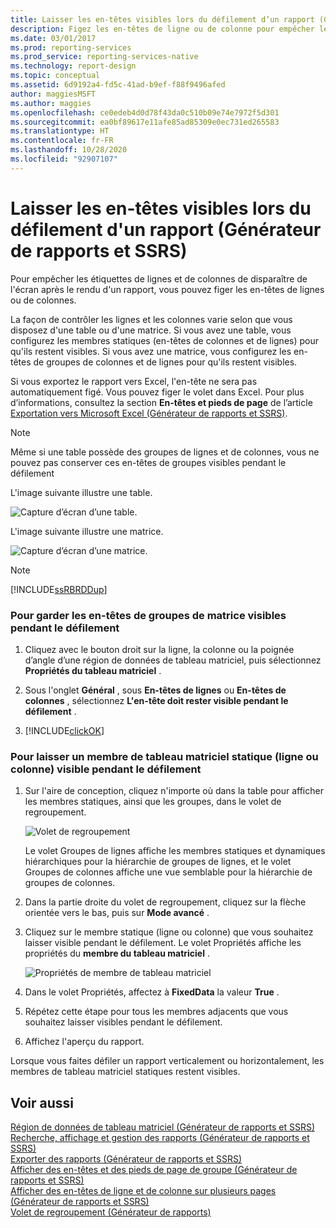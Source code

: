 ```yaml
---
title: Laisser les en-têtes visibles lors du défilement d’un rapport (Générateur de rapports) | Microsoft Docs
description: Figez les en-têtes de ligne ou de colonne pour empêcher les étiquettes de lignes et de colonnes de disparaître de l’écran après le rendu d’un rapport dans le Générateur de rapports.
ms.date: 03/01/2017
ms.prod: reporting-services
ms.prod_service: reporting-services-native
ms.technology: report-design
ms.topic: conceptual
ms.assetid: 6d9192a4-fd5c-41ad-b9ef-f88f9496afed
author: maggiesMSFT
ms.author: maggies
ms.openlocfilehash: ce0edeb4d0d78f43da0c510b09e74e7972f5d301
ms.sourcegitcommit: ea0bf89617e11afe85ad85309e0ec731ed265583
ms.translationtype: HT
ms.contentlocale: fr-FR
ms.lasthandoff: 10/28/2020
ms.locfileid: "92907107"
---
```

# <a name="keep-headers-visible-when-scrolling-through-a-report-report-builder-and-ssrs"></a>Laisser les en-têtes visibles lors du défilement d'un rapport (Générateur de rapports et SSRS)
  Pour empêcher les étiquettes de lignes et de colonnes de disparaître de l'écran après le rendu d'un rapport, vous pouvez figer les en-têtes de lignes ou de colonnes.  
  
 La façon de contrôler les lignes et les colonnes varie selon que vous disposez d'une table ou d'une matrice. Si vous avez une table, vous configurez les membres statiques (en-têtes de colonnes et de lignes) pour qu'ils restent visibles. Si vous avez une matrice, vous configurez les en-têtes de groupes de colonnes et de lignes pour qu'ils restent visibles.  
  
 Si vous exportez le rapport vers Excel, l'en-tête ne sera pas automatiquement figé. Vous pouvez figer le volet dans Excel. Pour plus d’informations, consultez la section **En-têtes et pieds de page** de l’article [Exportation vers Microsoft Excel &#40;Générateur de rapports et SSRS&#41;](../../reporting-services/report-builder/exporting-to-microsoft-excel-report-builder-and-ssrs.md).  
  
> [!NOTE]  
>  Même si une table possède des groupes de lignes et de colonnes, vous ne pouvez pas conserver ces en-têtes de groupes visibles pendant le défilement  
  
 L'image suivante illustre une table.  
  
 ![Capture d’écran d’une table.](../../reporting-services/report-design/media/table.png "Table de charge de travail")  
  
 L'image suivante illustre une matrice.  
  
 ![Capture d’écran d’une matrice.](../../reporting-services/report-design/media/matrix.png "Matrix")  
  
> [!NOTE]  
>  [!INCLUDE[ssRBRDDup](../../includes/ssrbrddup-md.md)]  
  
### <a name="to-keep-matrix-group-headers-visible-while-scrolling"></a>Pour garder les en-têtes de groupes de matrice visibles pendant le défilement  
  
1.  Cliquez avec le bouton droit sur la ligne, la colonne ou la poignée d’angle d’une région de données de tableau matriciel, puis sélectionnez **Propriétés du tableau matriciel** .  
  
2.  Sous l'onglet **Général** , sous **En-têtes de lignes** ou **En-têtes de colonnes** , sélectionnez **L'en-tête doit rester visible pendant le défilement** .  
  
3.  [!INCLUDE[clickOK](../../includes/clickok-md.md)]  
  
### <a name="to-keep-a-static-tablix-member-row-or-column-visible-while-scrolling"></a>Pour laisser un membre de tableau matriciel statique (ligne ou colonne) visible pendant le défilement  
  
1.  Sur l'aire de conception, cliquez n'importe où dans la table pour afficher les membres statiques, ainsi que les groupes, dans le volet de regroupement.  
  
     ![Volet de regroupement](../../reporting-services/report-design/media/grouppane-updated.png "Volet de regroupement")  
  
     Le volet Groupes de lignes affiche les membres statiques et dynamiques hiérarchiques pour la hiérarchie de groupes de lignes, et le volet Groupes de colonnes affiche une vue semblable pour la hiérarchie de groupes de colonnes.  
  
2.  Dans la partie droite du volet de regroupement, cliquez sur la flèche orientée vers le bas, puis sur **Mode avancé** .  
  
3.  Cliquez sur le membre statique (ligne ou colonne) que vous souhaitez laisser visible pendant le défilement. Le volet Propriétés affiche les propriétés du **membre du tableau matriciel** .  
  
     ![Propriétés de membre de tableau matriciel](../../reporting-services/report-design/media/grouppane-tablixmember-updated.png "Propriétés de membre de tableau matriciel")  
  
4.  Dans le volet Propriétés, affectez à **FixedData** la valeur **True** .  
  
5.  Répétez cette étape pour tous les membres adjacents que vous souhaitez laisser visibles pendant le défilement.  
  
6.  Affichez l'aperçu du rapport.  
  
 Lorsque vous faites défiler un rapport verticalement ou horizontalement, les membres de tableau matriciel statiques restent visibles.  
  
## <a name="see-also"></a>Voir aussi  
 [Région de données de tableau matriciel &#40;Générateur de rapports et SSRS&#41;](../../reporting-services/report-design/tablix-data-region-report-builder-and-ssrs.md)   
 [Recherche, affichage et gestion des rapports &#40;Générateur de rapports et SSRS&#41;](../../reporting-services/report-builder/finding-viewing-and-managing-reports-report-builder-and-ssrs.md)   
 [Exporter des rapports &#40;Générateur de rapports et SSRS&#41;](../../reporting-services/report-builder/export-reports-report-builder-and-ssrs.md)   
 [Afficher des en-têtes et des pieds de page de groupe &#40;Générateur de rapports et SSRS&#41;](../../reporting-services/report-design/display-headers-and-footers-with-a-group-report-builder-and-ssrs.md)   
 [Afficher des en-têtes de ligne et de colonne sur plusieurs pages &#40;Générateur de rapports et SSRS&#41;](../../reporting-services/report-design/display-row-and-column-headers-on-multiple-pages-report-builder-and-ssrs.md)   
 [Volet de regroupement &#40;Générateur de rapports&#41;](../../reporting-services/report-design/grouping-pane-report-builder.md)  
  
  
